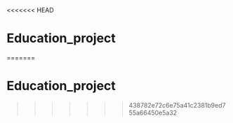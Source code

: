 <<<<<<< HEAD
# Education_project
=======
# Education_project
>>>>>>> 438782e72c6e75a41c2381b9ed755a66450e5a32
